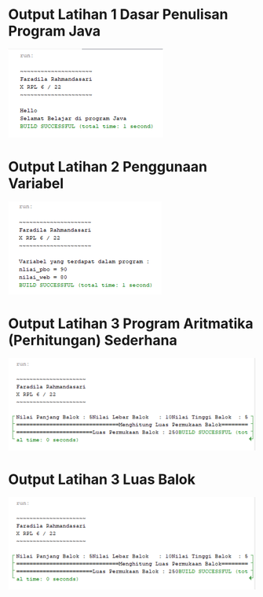 # Output Latihan 1 Dasar Penulisan Program Java
![alt text](https://github.com/FaradilaRahmandasari/Modul1/blob/master/Latihan%201%20Dasar%20Penulisan%20Program%20Java.PNG)
# Output Latihan 2 Penggunaan Variabel
![alt text](https://github.com/FaradilaRahmandasari/Modul1/blob/master/Latihan%202%20Penggunaan%20Variabel.PNG)
# Output Latihan 3 Program Aritmatika (Perhitungan) Sederhana
![alt text](https://github.com/FaradilaRahmandasari/Modul1/blob/master/Latihan%203%20Luas%20Balok.PNG)
# Output Latihan 3 Luas Balok
![alt text](https://github.com/FaradilaRahmandasari/Modul1/blob/master/Latihan%203%20Luas%20Balok.PNG)
